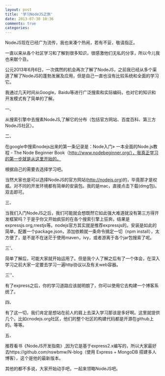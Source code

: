 ```yaml
---
layout: post
title: '学习NodeJS之旅'
date: 2013-07-30 10:36
comments: true
categories: 
---
```

NodeJS现在已经广为流传，我也来凑个热闹，若有不妥，敬请指正。

一直以来从各个社区学习和了解到很多知识，很感激他们无私的分享，所以今儿我也来献个丑。

公元2013年6月6日，一次偶然的机会再次了解了NodeJS，之前我已经从多个渠道了解了NodeJS的蓬勃发展及应用，但是自己一直也没有比较系统和全面的学习它。

我通过几天时间从Google，Baidu等进行广泛搜索和实际编码，也对它的知识和开发模式有了简单的了解。

一、

从搜索引擎中去搜素NodeJS,了解它的分布（包括官方网站、百度百科、第三方NodeJS社区）。

二、
<!-- more -->
在google中搜索nodejs出来的第一条记录是：Node入门» 一本全面的Node.js教程 - The Node Beginner Book（http://www.nodebeginner.org/），我真正学习的第一步就是从这里开始的。

根据自己的需要去选择学习吧。

当然大家也是可以选择NodeJS的官方网站(http://nodejs.org)的，毕竟那才是权威。对不同的开发环境都有简单的安装包。我的是mac，直接点击下载(dmg包)。双击即可。

三、

当我们入门NodeJS之后，我们可能就会想既然它如此强大难道就没有第三方得开发框架吗？于是乎你又开始疯狂的在各个搜索引擎上狂奔。结果是expressjs.org,rrestjs等。nodejs官方其实就是推荐expressjs的。安装是如此的简单，配置一个package.json，添加依赖就一条命令搞定一切（npm install），太方便了，是不是不在迷茫于使用maven，ivy，或者游离于各个jar包搜索了呢。

三'、

简单了解后，可能大家就开始运用了。但是我个人了解之后有了一个体会，在深入学习之前大家一定要去学习一遍http协议以及有关web容器。

三''、

有了express之后，你的学习道路应该就明朗了，你可以使用它去构建一个博客系统了。

四、

有了这一切，我们肯定是想站在前人的肩上去深入学习那该是多好啊。这里就提供几个。比如cnodejs.org社区，他们的整个社区的构建代码都是开源在github上的。等等。

五、

推荐看书《NodeJS开发指南》,因为它是基于express2.x编写的，所以大家最好去https://github.com/nswbmw/N-blog（使用 Express + MongoDB 搭建多人博客），这个是他的最新版本。

其他的都不多说，大家开始动手吧，一起来领略NodeJS吧。